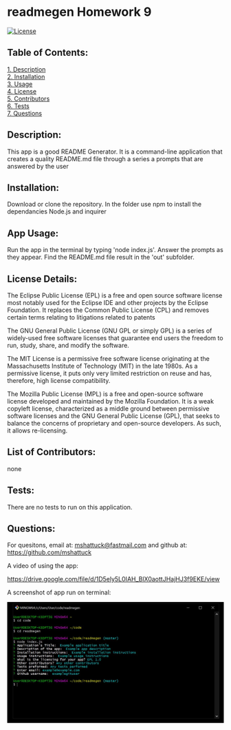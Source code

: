# readmegen Homework 9
[![License](https://img.shields.io/badge/License-EPL%201.0-red.svg)](https://opensource.org/licenses/EPL-1.0)
## Table of Contents:  
[1. Description](#Description)  
[2. Installation](#Installation)  
[3. Usage](#Usage)  
[4. License](#License)  
[5. Contributors](#Contributors)  
[6. Tests](#Tests)  
[7. Questions](#Questions) 
## Description:
This app is a good README Generator. It is a command-line application that creates a quality README.md file through a series a prompts that are answered by the user
## Installation:
Download or clone the repository. In the folder use npm to install the dependancies Node.js and inquirer 
## App Usage:
Run the app in the terminal by typing 'node index.js'. Answer the prompts as they appear. Find the README.md file result in the 'out' subfolder.
## License Details:  
The Eclipse Public License (EPL) is a free and open source software license most notably used for the Eclipse IDE and other projects by the Eclipse Foundation. It replaces the Common Public License (CPL) and removes certain terms relating to litigations related to patents  
  
The GNU General Public License (GNU GPL or simply GPL) is a series of widely-used free software licenses that guarantee end users the freedom to run, study, share, and modify the software. 
  
The MIT License is a permissive free software license originating at the Massachusetts Institute of Technology (MIT) in the late 1980s. As a permissive license, it puts only very limited restriction on reuse and has, therefore, high license compatibility. 
  
The Mozilla Public License (MPL) is a free and open-source software license developed and maintained by the Mozilla Foundation. It is a weak copyleft license, characterized as a middle ground between permissive software licenses and the GNU General Public License (GPL), that seeks to balance the concerns of proprietary and open-source developers. As such, it allows re-licensing.   
## List of Contributors:
none
## Tests:
There are no tests to run on this application.
## Questions:
For quesitons, email at: mshattuck@fastmail.com and github at: https://github.com/mshattuck

A video of using the app: 

https://drive.google.com/file/d/1D5ely5L0IAH_BlX0aottJHajHJ3f9EKE/view


A screenshot of app run on terminal:

![screenshot of app run on terminal](/images/readmegen.JPG)
